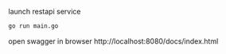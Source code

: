 launch restapi service
```bash
go run main.go
```
open swagger in browser http://localhost:8080/docs/index.html
